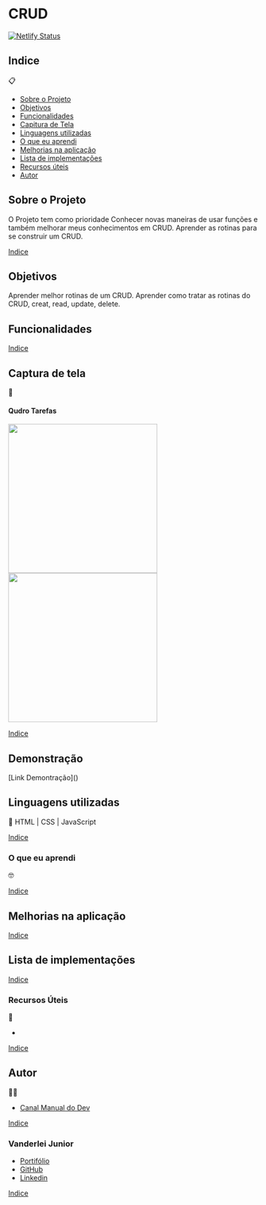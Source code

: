 # CRUD

[![Netlify Status](https://api.netlify.com/api/v1/badges/92c1beac-8934-4095-82f0-af67343ea67c/deploy-status)](https://app.netlify.com/sites/transcendent-yeot-2e0134/deploys)

##   Indice
📋


- <a href="#sobre-o-projeto">Sobre o Projeto</a>
- <a href="#objetivos">Objetivos</a>
- <a href="#funcionalidades">Funcionalidades</a>
- <a href="#captura-de-tela">Capitura de Tela</a>
- <a href="#linguagens-utilizadas">Linguagens utilizadas</a>
- <a href="#o-que-eu-aprendi">O que eu aprendi</a>
- <a href="#melhorias-na-aplicação">Melhorias na aplicação</a>
- <a href="#lista-de-implementações">Lista de implementações</a>
- <a href="#recursos-úteis">Recursos úteis</a>
- <a href="#autor">Autor</a>

##  Sobre o Projeto

 O Projeto tem como prioridade Conhecer novas maneiras de usar funções e também melhorar meus conhecimentos em CRUD.
 Aprender as rotinas para se construir um CRUD.


 <a href="#indice">Indice</a>

##  Objetivos
Aprender melhor rotinas de um CRUD.
Aprender como tratar as rotinas do CRUD, creat, read, update, delete.

## Funcionalidades


 <a href="#indice">Indice</a>

## Captura de tela 
📸

#### Qudro Tarefas
<img style="width:300px" src="./img/" alt="">

<img style="width:300px" src="./img/" alt="">



 <a href="#indice">Indice</a>

## Demonstração

[Link Demontração](<a href="https://"></a>)


## Linguagens utilizadas
📝
HTML | CSS | JavaScript

 <a href="#indice">Indice</a>

###  O que eu aprendi
🤓


 <a href="#indice">Indice</a>

## Melhorias na aplicação



 <a href="#indice">Indice</a>

## Lista de implementações


 <a href="#indice">Indice</a>

###   Recursos Úteis
🔧
- <a href="" target="_blank"></a>

 <a href="#indice">Indice</a>

##   Autor
🧑‍💻
- <a href="https://www.youtube.com/watch?v=Bc09sITr6FE" target="_blank" rel="noopener noreferrer">Canal Manual do Dev</a>

 <a href="#indice">Indice</a>

### Vanderlei Junior
- <a href="https://vanderleijunior.netlify.app/" target="_blank">Portifólio</a>
- <a href="https://github.com/VanderleiGeronimoJunior" target="_blank">GitHub</a>
- <a href="https://www.linkedin.com/in/vanderlei-junior-b9956686/" target="_blank">Linkedin</a>

 <a href="#indice">Indice</a>


